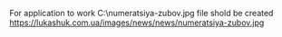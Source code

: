 For application to work C:\numeratsiya-zubov.jpg file shold be created https://lukashuk.com.ua/images/news/news/numeratsiya-zubov.jpg
